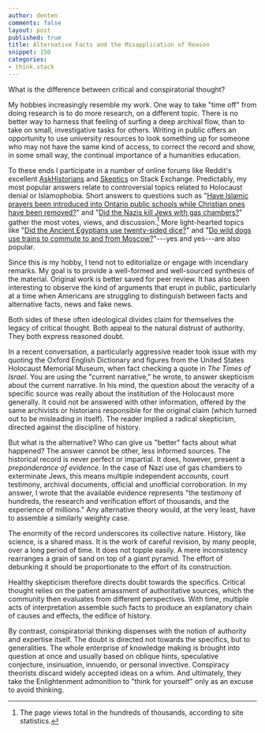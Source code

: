 ```yaml
---
author: denten
comments: false
layout: post
published: true
title: Alternative Facts and the Misapplication of Reason
snippet: 150
categories:
- think.stack
---
```


What is the difference between critical and conspiratorial thought?

My hobbies increasingly resemble my work. One way to take "time off" from
doing research is to do more research, on a different topic. There is no
better way to harness that feeling of surfing a deep archival flow, than to
take on small, investigative tasks for others. Writing in public offers an
opportunity to use university resources to look something up for someone who
may not have the same kind of access, to correct the record and show, in some
small way, the continual importance of a humanities education.

To these ends I participate in a number of online forums like Reddit's
excellent [AskHistorians][1] and [Skeptics][2] on Stack Exchange. Predictably,
my most popular answers relate to controversial topics related to Holocaust
denial or Islamophobia. Short answers to questions such as "[Have Islamic
prayers been introduced into Ontario public schools while Christian ones have
been removed?][3]" and "[Did the Nazis kill Jews with gas chambers?][4]"
gather the most votes, views, and discussion.[^5] More light-hearted topics
like "[Did the Ancient Egyptians use twenty-sided dice?][6]" and "[Do wild
dogs use trains to commute to and from Moscow?][7]"---yes and yes---are also
popular.

[1]: https://www.reddit.com/r/AskHistorians/
[2]: http://skeptics.stackexchange.com/
[3]: http://skeptics.stackexchange.com/questions/30599/have-islamic-prayers-been-introduced-into-ontario-public-schools-while-christian/30602#30602
[4]: http://skeptics.stackexchange.com/questions/30469/did-the-nazis-kill-jews-with-gas-chambers/30474#30474

[^5]: The page views total in the hundreds of thousands, according to site statistics.

[6]: http://skeptics.stackexchange.com/questions/16578/did-the-ancient-egyptians-use-twenty-sided-dice/16579#16579

[7]: http://skeptics.stackexchange.com/questions/15910/do-wild-dogs-use-trains-to-commute-to-and-from-moscow

Since this is my hobby, I tend not to editorialize or engage with incendiary
remarks. My goal is to provide a well-formed and well-sourced synthesis of the
material. Original work is better saved for peer review. It has also been
interesting to observe the kind of arguments that erupt in public,
particularly at a time when Americans are struggling to distinguish between
facts and alternative facts, news and fake news.

Both sides of these often ideological divides claim for themselves the legacy
of critical thought. Both appeal to the natural distrust of authority. They
both express reasoned doubt.

In a recent conversation, a particularly aggressive reader took issue with my
quoting the Oxford English Dictionary and figures from the United States
Holocaust Memorial Museum, when fact checking a quote in *The Times of
Israel*. You are using the "current narrative," he wrote, to answer skepticism
about the current narrative. In his mind, the question about the veracity of a
specific source was really about the institution of the Holocaust more
generally. It could not be answered with other information, offered by the
same archivists or historians responsible for the original claim (which turned
out to be misleading in itself). The reader implied a radical skepticism,
directed against the discipline of history.

But what is the alternative? Who can give us "better" facts about what
happened? The answer cannot be other, less informed sources. The historical
record is never perfect or impartial. It does, however, present a
*preponderance of evidence*. In the case of Nazi use of gas chambers to
exterminate Jews, this means multiple independent accounts, court testimony,
archival documents, official and unofficial corroboration. In my answer, I
wrote that the available evidence represents "the testimony of hundreds, the
research and verification effort of thousands, and the experience of
millions." Any alternative theory would, at the very least, have to assemble a
similarly weighty case.

The enormity of the record underscores its collective nature. History, like
science, is a shared mass. It is the work of careful revision, by many people,
over a long period of time. It does not topple easily. A mere inconsistency
rearranges a grain of sand on top of a giant pyramid. The effort of debunking
it should be proportionate to the effort of its construction.

[8]:
http://skeptics.stackexchange.com/questions/37020/did-5-million-non-jews-die-in-the-holocaust/37043#37043

Healthy skepticism therefore directs doubt towards the specifics. Critical
thought relies on the patient amassment of authoritative sources, which the
community then evaluates from different perspectives. With time, multiple acts
of interpretation assemble such facts to produce an explanatory chain of
causes and effects, the edifice of history.

By contrast, conspiratorial thinking dispenses with the notion of authority
and expertise itself. The doubt is directed not towards the specifics, but to
generalities. The whole enterprise of knowledge making is brought into
question at once and usually based on oblique hints, speculative conjecture,
insinuation, innuendo, or personal invective. Conspiracy theorists discard
widely accepted ideas on a whim. And ultimately, they take the Enlightenment
admonition to "think for yourself" only as an excuse to avoid thinking.
